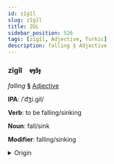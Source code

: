 ```yaml
---
id: zîgîl
slug: zîgîl
title: ZGL
sidebar_position: 526
tags: [zîgîl, Adjective, Turkic]
description: falling § Adjective
---
```


### zîgîl&emsp;<span kind="abugida">ⱴɟꜿ͊ɟ</span>

*falling* **§** [Adjective](../../tags/Adjective)

**IPA**: /ˈd͡ʒi.gil/

**Verb**: to be falling/sinking

**Noun**: fall/sink

**Modifier**: falling/sinking

<details>
    <summary>Origin</summary>
    Kyrgyz жыгыл- jıgıl- <br/>
    <em>Turkic Language Family</em>
</details>